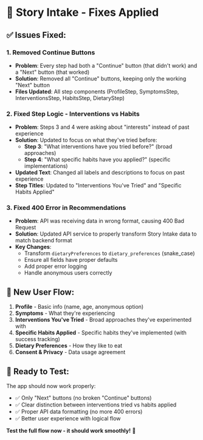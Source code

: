 # 🔧 **Story Intake - Fixes Applied**

## ✅ **Issues Fixed:**

### **1. Removed Continue Buttons**
- **Problem**: Every step had both a "Continue" button (that didn't work) and a "Next" button (that worked)
- **Solution**: Removed all "Continue" buttons, keeping only the working "Next" button
- **Files Updated**: All step components (ProfileStep, SymptomsStep, InterventionsStep, HabitsStep, DietaryStep)

### **2. Fixed Step Logic - Interventions vs Habits**
- **Problem**: Steps 3 and 4 were asking about "interests" instead of past experience
- **Solution**: Updated to focus on what they've tried before:
  - **Step 3**: "What interventions have you tried before?" (broad approaches)
  - **Step 4**: "What specific habits have you applied?" (specific implementations)
- **Updated Text**: Changed all labels and descriptions to focus on past experience
- **Step Titles**: Updated to "Interventions You've Tried" and "Specific Habits Applied"

### **3. Fixed 400 Error in Recommendations**
- **Problem**: API was receiving data in wrong format, causing 400 Bad Request
- **Solution**: Updated API service to properly transform Story Intake data to match backend format
- **Key Changes**:
  - Transform `dietaryPreferences` to `dietary_preferences` (snake_case)
  - Ensure all fields have proper defaults
  - Add proper error logging
  - Handle anonymous users correctly

## 🎯 **New User Flow:**

1. **Profile** - Basic info (name, age, anonymous option)
2. **Symptoms** - What they're experiencing
3. **Interventions You've Tried** - Broad approaches they've experimented with
4. **Specific Habits Applied** - Specific habits they've implemented (with success tracking)
5. **Dietary Preferences** - How they like to eat
6. **Consent & Privacy** - Data usage agreement

## 🚀 **Ready to Test:**

The app should now work properly:
- ✅ Only "Next" buttons (no broken "Continue" buttons)
- ✅ Clear distinction between interventions tried vs habits applied
- ✅ Proper API data formatting (no more 400 errors)
- ✅ Better user experience with logical flow

**Test the full flow now - it should work smoothly!** 🎉

